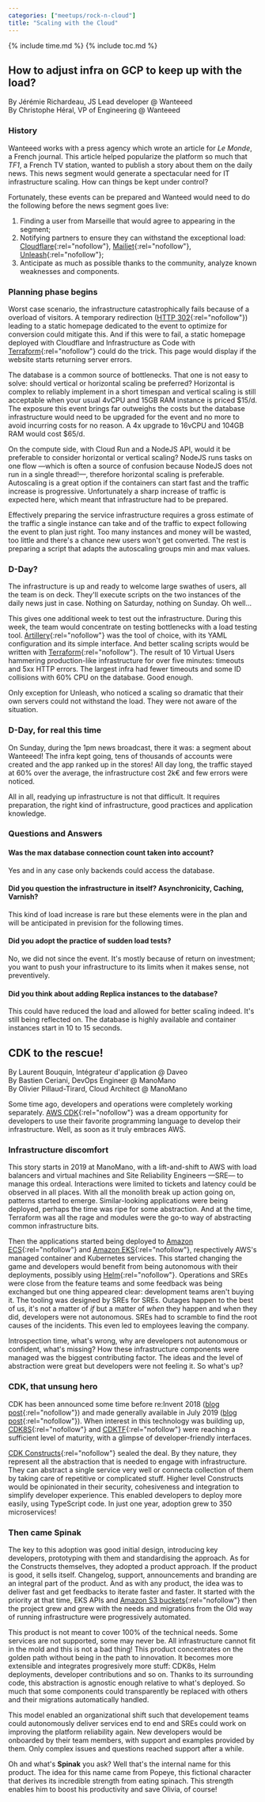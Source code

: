 ```yaml
---
categories: ["meetups/rock-n-cloud"]
title: "Scaling with the Cloud"
---
```


{% include time.md %}
{% include toc.md %}

## How to adjust infra on GCP to keep up with the load?
By Jérémie Richardeau, JS Lead developer @ Wanteeed  
By Christophe Héral, VP of Engineering @ Wanteeed

### History

Wanteeed works with a press agency which wrote an article for _Le Monde_, a French journal. This article helped
popularize the platform so much that _TF1_, a French TV station, wanted to publish a story about them on the daily news.
This news segment would generate a spectacular need for IT infrastructure scaling. How can things be kept under control?

Fortunately, these events can be prepared and Wanteed would need to do the following before the news segment goes live:

1. Finding a user from Marseille that would agree to appearing in the segment;
2. Notifying partners to ensure they can withstand the exceptional load: [Cloudflare](https://www.cloudflare.com/){:rel="nofollow"},
   [Mailjet](https://www.mailjet.com/){:rel="nofollow"}, [Unleash](https://www.getunleash.io/){:rel="nofollow"};
3. Anticipate as much as possible thanks to the community, analyze known weaknesses and components.

### Planning phase begins

Worst case scenario, the infrastructure catastrophically fails because of a overload of visitors. A temporary
redirection ([HTTP 302](https://developer.mozilla.org/en-US/docs/Web/HTTP/Status/302){:rel="nofollow"}) leading to a
static homepage dedicated to the event to optimize for conversion could mitigate this. And if this were to fail, a
static homepage deployed with Cloudflare and Infrastructure as Code with [Terraform](https://www.terraform.io/){:rel="nofollow"}
could do the trick. This page would display if the website starts returning server errors.

The database is a common source of bottlenecks. That one is not easy to solve: should vertical or horizontal scaling be
preferred? Horizontal is complex to reliably implement in a short timespan and vertical scaling is still acceptable when
your usual 4vCPU and 15GB RAM instance is priced $15/d. The exposure this event brings far outweighs the costs but the
database infrastructure would need to be upgraded for the event and no more to avoid incurring costs for no reason. A 4x
upgrade to 16vCPU and 104GB RAM would cost $65/d.

On the compute side, with Cloud Run and a NodeJS API, would it be preferable to consider horizontal or vertical scaling?
NodeJS runs tasks on one flow —which is often a source of confusion because NodeJS does not run in a single thread!—,
therefore horizontal scaling is preferable. Autoscaling is a great option if the containers can start fast and the
traffic increase is progressive. Unfortunately a sharp increase of traffic is expected here, which meant that
infrastructure had to be prepared.

Effectively preparing the service infrastructure requires a gross estimate of the traffic a single instance can take and
of the traffic to expect following the event to plan just right. Too many instances and money will be wasted, too little
and there's a chance new users won't get converted. The rest is preparing a script that adapts the autoscaling groups
min and max values.

### D-Day?

The infrastructure is up and ready to welcome large swathes of users, all the team is on deck. They'll execute scripts
on the two instances of the daily news just in case. Nothing on Saturday, nothing on Sunday. Oh well...

This gives one additional week to test out the infrastructure. During this week, the team would concentrate on testing
bottlenecks with a load testing tool. [Artillery](https://www.artillery.io/){:rel="nofollow"} was the tool of choice,
with its YAML configuration and its simple interface. And better scaling scripts would be written with [Terraform](https://www.terraform.io/){:rel="nofollow"}.
The result of 10 Virtual Users hammering production-like infrastructure for over five minutes: timeouts and 5xx HTTP
errors. The largest infra had fewer timeouts and some ID collisions with 60% CPU on the database. Good enough.

Only exception for Unleash, who noticed a scaling so dramatic that their own servers could not withstand the load. They
were not aware of the situation.

### D-Day, for real this time

On Sunday, during the 1pm news broadcast, there it was: a segment about Wanteeed! The infra kept going, tens of
thousands of accounts were created and the app ranked up in the stores! All day long, the traffic stayed at 60% over the
average, the infrastructure cost 2k€ and few errors were noticed.

All in all, readying up infrastructure is not that difficult. It requires preparation, the right kind of infrastructure,
good practices and application knowledge.

### Questions and Answers

#### Was the max database connection count taken into account?

Yes and in any case only backends could access the database.

#### Did you question the infrastructure in itself? Asynchronicity, Caching, Varnish?

This kind of load increase is rare but these elements were in the plan and will be anticipated in prevision for the
following times.

#### Did you adopt the practice of sudden load tests?

No, we did not since the event. It's mostly because of return on investment; you want to push your infrastructure to its
limits when it makes sense, not preventively.

#### Did you think about adding Replica instances to the database?

This could have reduced the load and allowed for better scaling indeed. It's still being reflected on. The database is
highly available and container instances start in 10 to 15 seconds.


## CDK to the rescue!
By Laurent Bouquin, Intégrateur d'application @ Daveo  
By Bastien Ceriani, DevOps Engineer @ ManoMano  
By Olivier Pillaud-Tirard, Cloud Architect @ ManoMano

Some time ago, developers and operations were completely working separately. [AWS CDK](https://aws.amazon.com/cdk/){:rel="nofollow"}
was a dream opportunity for developers to use their favorite programming language to develop their infrastructure. Well,
as soon as it truly embraces AWS.

### Infrastructure discomfort

This story starts in 2019 at ManoMano, with a lift-and-shift to AWS with load balancers and virtual machines and Site
Reliability Engineers —SRE— to manage this ordeal. Interactions were limited to tickets and latency could be observed in
all places. With all the monolith break up action going on, patterns started to emerge. Similar-looking applications
were being deployed, perhaps the time was ripe for some abstraction. And at the time, Terraform was all the rage and
modules were the go-to way of abstracting common infrastructure bits.

Then the applications started being deployed to [Amazon ECS](https://aws.amazon.com/ecs/){:rel="nofollow"} and [Amazon EKS](https://aws.amazon.com/eks/){:rel="nofollow"},
respectively AWS's managed container and Kubernetes services. This started changing the game and developers would
benefit from being autonomous with their deployments, possibly using [Helm](https://helm.sh/){:rel="nofollow"}.
Operations and SREs were close from the feature teams and some feedback was being exchanged but one thing appeared
clear: development teams aren't buying it. The tooling was designed by SREs for SREs. Outages happen to the best of us,
it's not a matter of _if_ but a matter of _when_ they happen and when they did, developers were not autonomous. SREs had
to scramble to find the root causes of the incidents. This even led to employees leaving the company.

Introspection time, what's wrong, why are developers not autonomous or confident, what's missing? How these
infrastructure components were managed was the biggest contributing factor. The ideas and the level of abstraction were
great but developers were not feeling it. So what's up?

### CDK, that unsung hero

CDK has been announced some time before re:Invent 2018 ([blog post](https://aws.amazon.com/blogs/developer/aws-cdk-developer-preview/){:rel="nofollow"})
and made generally available in July 2019 ([blog post](https://aws.amazon.com/about-aws/whats-new/2019/07/the-aws-cloud-development-kit-aws-cdk-is-now-generally-available1/){:rel="nofollow"}).
When interest in this technology was building up, [CDK8S](https://cdk8s.io/){:rel="nofollow"} and [CDKTF](https://developer.hashicorp.com/terraform/cdktf){:rel="nofollow"}
were reaching a sufficient level of maturity, with a glimpse of developer-friendly interfaces.

[CDK Constructs](https://docs.aws.amazon.com/cdk/v2/guide/constructs.html){:rel="nofollow"} sealed the deal. By they
nature, they represent all the abstraction that is needed to engage with infrastructure. They can abstract a single
service very well or connecta collection of them by taking care of repetitive or complicated stuff. Higher level
Constructs would be opinionated in their security, cohesiveness and integration to simplify developer experience. This
enabled developers to deploy more easily, using TypeScript code. In just one year, adoption grew to 350 microservices!

### Then came Spinak

The key to this adoption was good initial design, introducing key developers, prototyping with them and standardising
the approach. As for the Constructs themselves, they adopted a product approach. If the product is good, it sells
itself. Changelog, support, announcements and branding are an integral part of the product. And as with any product, the
idea was to deliver fast and get feedbacks to iterate faster and faster. It started with the priority at that time, EKS
APIs and [Amazon S3 buckets](https://aws.amazon.com/s3/){:rel="nofollow"} then the project grew and grew with the needs
and migrations from the Old way of running infrastructure were progressively automated.

This product is not meant to cover 100% of the technical needs. Some services are not supported, some may never be. All
infrastructure cannot fit in the mold and this is not a bad thing! This product concentrates on the golden path without
being in the path to innovation. It becomes more extensible and integrates progresively more stuff: CDK8s, Helm
deployments, developer contributions and so on. Thanks to its surrounding code, this abstraction is agnostic enough
relative to what's deployed. So much that some components could transparently be replaced with others and their
migrations automatically handled.

This model enabled an organizational shift such that developement teams could autonomously deliver services end to end
and SREs could work on improving the platform reliability again. New developers would be onboarded by their team
members, with support and examples provided by them. Only complex issues and questions reached support after a while.

Oh and what's **Spinak** you ask? Well that's the internal name for this product. The idea for this name came from
Popeye, this fictional character that derives its incredible strength from eating spinach. This strength enables him to
boost his productivity and save Olivia, of course!

